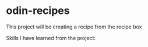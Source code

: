 # odin-recipes
This project will be creating a recipe from the recipe box

Skills I have learned from the project: